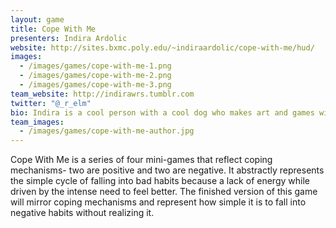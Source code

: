 ```yaml
---
layout: game
title: Cope With Me
presenters: Indira Ardolic
website: http://sites.bxmc.poly.edu/~indiraardolic/cope-with-me/hud/
images:
  - /images/games/cope-with-me-1.png
  - /images/games/cope-with-me-2.png
  - /images/games/cope-with-me-3.png
team_website: http://indirawrs.tumblr.com
twitter: "@_r_elm"
bio: Indira is a cool person with a cool dog who makes art and games with feelings.
team_images:
  - /images/games/cope-with-me-author.jpg
---
```

Cope With Me is a series of four mini-games that reflect coping mechanisms- two are positive and two are negative. It abstractly represents the simple cycle of falling into bad habits because a lack of energy while driven by the intense need to feel better. The finished version of this game will mirror coping mechanisms and represent how simple it is to fall into negative habits without realizing it.
